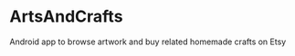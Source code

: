 ArtsAndCrafts
=============

Android app to browse artwork and 
buy related homemade crafts on Etsy
